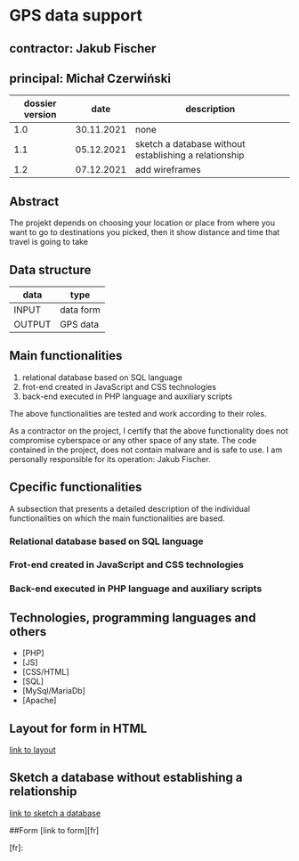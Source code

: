 # GPS data support

## contractor: Jakub Fischer
## principal: Michał Czerwiński


| dossier version | date | description |
| ------ | ------ | ------ |
| 1.0 | 30.11.2021 | none |
| 1.1 | 05.12.2021 | sketch a database without establishing a relationship |
| 1.2 | 07.12.2021 | add wireframes |

## Abstract 
The projekt depends on choosing your location or place from where you want to go to destinations you picked,
then it show distance and time that travel is going to take


## Data structure

| data | type |
| ------ | ------ |
| INPUT | data form |
| OUTPUT | GPS data |

## Main functionalities

1. relational database based on SQL language
1. frot-end created in JavaScript and CSS technologies
1. back-end executed in PHP language and auxiliary scripts

The above functionalities are tested and work according to their roles.

As a contractor on the project, I certify that the above functionality 
does not compromise cyberspace or any other space of any state. 
The code contained in the project, does not contain malware and is safe to use. 
I am personally responsible for its operation: Jakub Fischer.


## Cpecific functionalities

A subsection that presents a detailed description of the individual functionalities on which the main functionalities are based.

### Relational database based on SQL language

### Frot-end created in JavaScript and CSS technologies

### Back-end executed in PHP language and auxiliary scripts

## Technologies, programming languages and others

- [PHP]
- [JS]
- [CSS/HTML]
- [SQL]
- [MySql/MariaDb]
- [Apache]

## Layout for form in HTML

[link to layout][form]

## Sketch a database without establishing a relationship

[link to sketch a database][db]

##Form
[link to form][fr]


[form]: https://github.com/Michal3456/4cti/blob/main/2/sprites/layout.PNG
[fr]: 

[db]: https://github.com/Michal3456/4cti/blob/main/2/sprites/database.PNG


 
 

